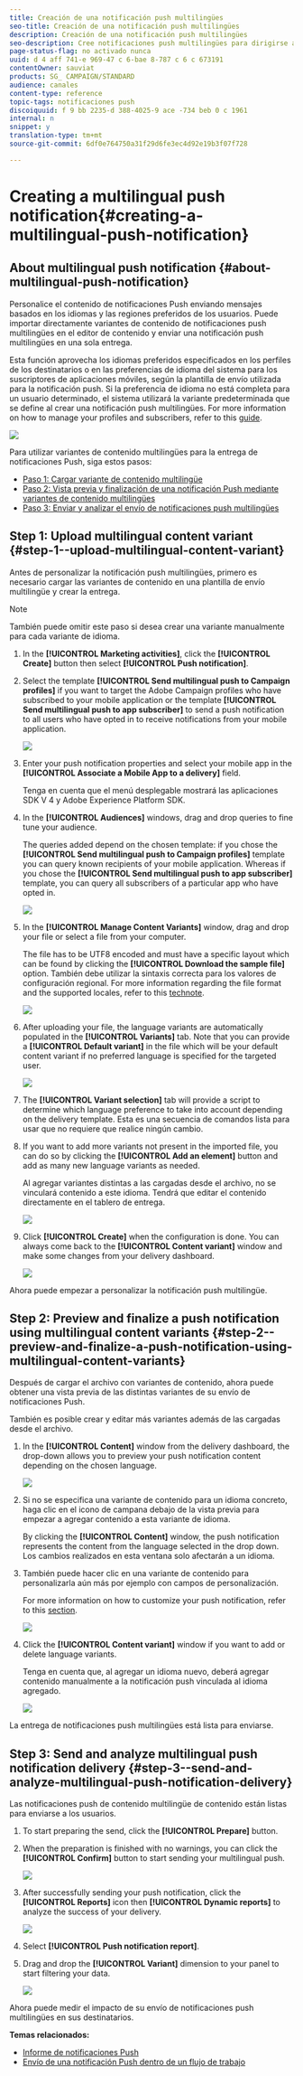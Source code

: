 ```yaml
---
title: Creación de una notificación push multilingües
seo-title: Creación de una notificación push multilingües
description: Creación de una notificación push multilingües
seo-description: Cree notificaciones push multilingües para dirigirse a los usuarios en sus idiomas y regiones preferidos.
page-status-flag: no activado nunca
uuid: d 4 aff 741-e 969-47 c 6-bae 8-787 c 6 c 673191
contentOwner: sauviat
products: SG_ CAMPAIGN/STANDARD
audience: canales
content-type: reference
topic-tags: notificaciones push
discoiquuid: f 9 bb 2235-d 388-4025-9 ace -734 beb 0 c 1961
internal: n
snippet: y
translation-type: tm+mt
source-git-commit: 6df0e764750a31f29d6fe3ec4d92e19b3f07f728

---
```



# Creating a multilingual push notification{#creating-a-multilingual-push-notification}

## About multilingual push notification {#about-multilingual-push-notification}

Personalice el contenido de notificaciones Push enviando mensajes basados en los idiomas y las regiones preferidos de los usuarios. Puede importar directamente variantes de contenido de notificaciones push multilingües en el editor de contenido y enviar una notificación push multilingües en una sola entrega.

Esta función aprovecha los idiomas preferidos especificados en los perfiles de los destinatarios o en las preferencias de idioma del sistema para los suscriptores de aplicaciones móviles, según la plantilla de envío utilizada para la notificación push. Si la preferencia de idioma no está completa para un usuario determinado, el sistema utilizará la variante predeterminada que se define al crear una notificación push multilingües. For more information on how to manage your profiles and subscribers, refer to this [guide](../../audiences/using/about-profiles-and-audiences.md).

![](assets/multivariant_push_1.png)

Para utilizar variantes de contenido multilingües para la entrega de notificaciones Push, siga estos pasos:

* [Paso 1: Cargar variante de contenido multilingüe](../../channels/using/creating-a-multilingual-push-notification.md#step-1--upload-multilingual-content-variant)
* [Paso 2: Vista previa y finalización de una notificación Push mediante variantes de contenido multilingües](../../channels/using/creating-a-multilingual-push-notification.md#step-2--preview-and-finalize-a-push-notification-using-multilingual-content-variants)
* [Paso 3: Enviar y analizar el envío de notificaciones push multilingües](../../channels/using/creating-a-multilingual-push-notification.md#step-3--send-and-analyze-multilingual-push-notification-delivery)

## Step 1: Upload multilingual content variant {#step-1--upload-multilingual-content-variant}

Antes de personalizar la notificación push multilingües, primero es necesario cargar las variantes de contenido en una plantilla de envío multilingüe y crear la entrega.

>[!NOTE]
>
>También puede omitir este paso si desea crear una variante manualmente para cada variante de idioma.

1. In the **[!UICONTROL Marketing activities]**, click the **[!UICONTROL Create]** button then select **[!UICONTROL Push notification]**.
1. Select the template **[!UICONTROL Send multilingual push to Campaign profiles]** if you want to target the Adobe Campaign profiles who have subscribed to your mobile application or the template **[!UICONTROL Send multilingual push to app subscriber]** to send a push notification to all users who have opted in to receive notifications from your mobile application.

   ![](assets/multivariant_push_2.png)

1. Enter your push notification properties and select your mobile app in the **[!UICONTROL Associate a Mobile App to a delivery]** field.

   Tenga en cuenta que el menú desplegable mostrará las aplicaciones SDK V 4 y Adobe Experience Platform SDK.

1. In the **[!UICONTROL Audiences]** windows, drag and drop queries to fine tune your audience.

   The queries added depend on the chosen template: if you chose the **[!UICONTROL Send multilingual push to Campaign profiles]** template you can query known recipients of your mobile application. Whereas if you chose the **[!UICONTROL Send multilingual push to app subscriber]** template, you can query all subscribers of a particular app who have opted in.

   ![](assets/push_notif_audience.png)

1. In the **[!UICONTROL Manage Content Variants]** window, drag and drop your file or select a file from your computer.

   The file has to be UTF8 encoded and must have a specific layout which can be found by clicking the **[!UICONTROL Download the sample file]** option. También debe utilizar la sintaxis correcta para los valores de configuración regional. For more information regarding the file format and the supported locales, refer to this [technote](http://helpx.adobe.com/campaign/kb/acs-generate-csv-multilingual-push.html).

   ![](assets/multivariant_push_4.png)

1. After uploading your file, the language variants are automatically populated in the **[!UICONTROL Variants]** tab. Note that you can provide a **[!UICONTROL Default variant]** in the file which will be your default content variant if no preferred language is specified for the targeted user.

   ![](assets/multivariant_push_5.png)

1. The **[!UICONTROL Variant selection]** tab will provide a script to determine which language preference to take into account depending on the delivery template. Esta es una secuencia de comandos lista para usar que no requiere que realice ningún cambio.
1. If you want to add more variants not present in the imported file, you can do so by clicking the **[!UICONTROL Add an element]** button and add as many new language variants as needed.

   Al agregar variantes distintas a las cargadas desde el archivo, no se vinculará contenido a este idioma. Tendrá que editar el contenido directamente en el tablero de entrega.

   ![](assets/multivariant_push_6.png)

1. Click **[!UICONTROL Create]** when the configuration is done. You can always come back to the **[!UICONTROL Content variant]** window and make some changes from your delivery dashboard.

   ![](assets/multivariant_push_8.png)

Ahora puede empezar a personalizar la notificación push multilingüe.

## Step 2: Preview and finalize a push notification using multilingual content variants {#step-2--preview-and-finalize-a-push-notification-using-multilingual-content-variants}

Después de cargar el archivo con variantes de contenido, ahora puede obtener una vista previa de las distintas variantes de su envío de notificaciones Push.

También es posible crear y editar más variantes además de las cargadas desde el archivo.

1. In the **[!UICONTROL Content]** window from the delivery dashboard, the drop-down allows you to preview your push notification content depending on the chosen language.

   ![](assets/multivariant_push_7.png)

1. Si no se especifica una variante de contenido para un idioma concreto, haga clic en el icono de campana debajo de la vista previa para empezar a agregar contenido a esta variante de idioma.

   By clicking the **[!UICONTROL Content]** window, the push notification represents the content from the language selected in the drop down. Los cambios realizados en esta ventana solo afectarán a un idioma.

1. También puede hacer clic en una variante de contenido para personalizarla aún más por ejemplo con campos de personalización.

   For more information on how to customize your push notification, refer to this [section](../../channels/using/customizing-a-push-notification.md).

   ![](assets/multivariant_push_9.png)

1. Click the **[!UICONTROL Content variant]** window if you want to add or delete language variants.

   Tenga en cuenta que, al agregar un idioma nuevo, deberá agregar contenido manualmente a la notificación push vinculada al idioma agregado.

   ![](assets/multivariant_push_10.png)

La entrega de notificaciones push multilingües está lista para enviarse.

## Step 3: Send and analyze multilingual push notification delivery {#step-3--send-and-analyze-multilingual-push-notification-delivery}

Las notificaciones push de contenido multilingüe de contenido están listas para enviarse a los usuarios.

1. To start preparing the send, click the **[!UICONTROL Prepare]** button.
1. When the preparation is finished with no warnings, you can click the **[!UICONTROL Confirm]** button to start sending your multilingual push.

   ![](assets/multivariant_push_12.png)

1. After successfully sending your push notification, click the **[!UICONTROL Reports]** icon then **[!UICONTROL Dynamic reports]** to analyze the success of your delivery.

   ![](assets/multivariant_push_13.png)

1. Select **[!UICONTROL Push notification report]**.
1. Drag and drop the **[!UICONTROL Variant]** dimension to your panel to start filtering your data.

   ![](assets/multivariant_push_11.png)

Ahora puede medir el impacto de su envío de notificaciones push multilingües en sus destinatarios.

**Temas relacionados:**

* [Informe de notificaciones Push](../../reporting/using/push-notification-report.md)
* [Envío de una notificación Push dentro de un flujo de trabajo](../../automating/using/push-notification-delivery.md)

